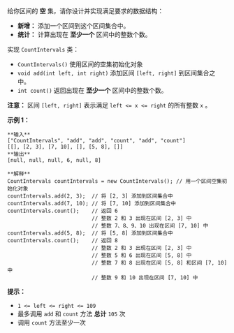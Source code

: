 给你区间的 **空** 集，请你设计并实现满足要求的数据结构：

  * **新增：** 添加一个区间到这个区间集合中。
  * **统计：** 计算出现在 **至少一个** 区间中的整数个数。

实现 `CountIntervals` 类：

  * `CountIntervals()` 使用区间的空集初始化对象
  * `void add(int left, int right)` 添加区间 `[left, right]` 到区间集合之中。
  * `int count()` 返回出现在 **至少一个** 区间中的整数个数。

**注意：** 区间 `[left, right]` 表示满足 `left <= x <= right` 的所有整数 `x` 。



**示例 1：**

    
    
    **输入**
    ["CountIntervals", "add", "add", "count", "add", "count"]
    [[], [2, 3], [7, 10], [], [5, 8], []]
    **输出**
    [null, null, null, 6, null, 8]
    
    **解释**
    CountIntervals countIntervals = new CountIntervals(); // 用一个区间空集初始化对象
    countIntervals.add(2, 3);  // 将 [2, 3] 添加到区间集合中
    countIntervals.add(7, 10); // 将 [7, 10] 添加到区间集合中
    countIntervals.count();    // 返回 6
                               // 整数 2 和 3 出现在区间 [2, 3] 中
                               // 整数 7、8、9、10 出现在区间 [7, 10] 中
    countIntervals.add(5, 8);  // 将 [5, 8] 添加到区间集合中
    countIntervals.count();    // 返回 8
                               // 整数 2 和 3 出现在区间 [2, 3] 中
                               // 整数 5 和 6 出现在区间 [5, 8] 中
                               // 整数 7 和 8 出现在区间 [5, 8] 和区间 [7, 10] 中
                               // 整数 9 和 10 出现在区间 [7, 10] 中



**提示：**

  * `1 <= left <= right <= 109`
  * 最多调用  `add` 和 `count` 方法 **总计** `105` 次
  * 调用 `count` 方法至少一次

